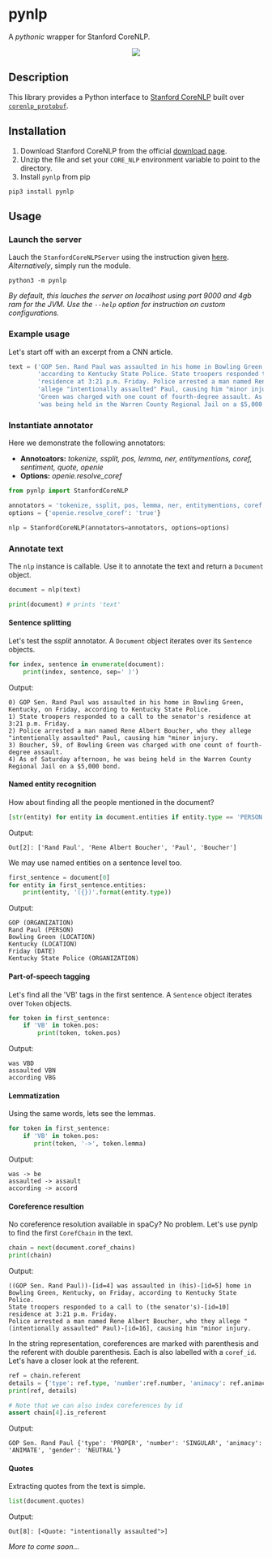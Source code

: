 # pynlp
A *pythonic* wrapper for Stanford CoreNLP.

<p align="center">
        <img src="https://media.giphy.com/media/l2QDNvOnIK6H2CRgY/giphy.gif" >
</p>

## Description
This library provides a Python interface to [Stanford CoreNLP](https://stanfordnlp.github.io/CoreNLP/) built over [`corenlp_protobuf`](https://github.com/stanfordnlp/python-corenlp-protobuf). 

## Installation
1. Download Stanford CoreNLP from the official [download page](https://stanfordnlp.github.io/CoreNLP/download.html).
2. Unzip the file and set your `CORE_NLP` environment variable to point to the directory.
3. Install `pynlp` from pip
```
pip3 install pynlp
```

## Usage

### Launch the server
Lauch the `StanfordCoreNLPServer` using the instruction given [here](https://stanfordnlp.github.io/CoreNLP/corenlp-server.html). *Alternatively*, simply run the module.
```
python3 -m pynlp
```
*By default, this lauches the server on localhost using port 9000 and 4gb ram for the JVM. Use the `--help` option for instruction on custom configurations.*

### Example usage

Let's start off with an excerpt from a CNN article.
```python
text = ('GOP Sen. Rand Paul was assaulted in his home in Bowling Green, Kentucky, on Friday, '
        'according to Kentucky State Police. State troopers responded to a call to the senator\'s '
        'residence at 3:21 p.m. Friday. Police arrested a man named Rene Albert Boucher, who they '
        'allege "intentionally assaulted" Paul, causing him "minor injury. Boucher, 59, of Bowling '
        'Green was charged with one count of fourth-degree assault. As of Saturday afternoon, he '
        'was being held in the Warren County Regional Jail on a $5,000 bond.')
```
### Instantiate annotator
Here we demonstrate the following annotators:
* **Annotoators:** *tokenize, ssplit, pos, lemma, ner, entitymentions, coref, sentiment, quote, openie*
* **Options:** *openie.resolve_coref*
```python
from pynlp import StanfordCoreNLP

annotators = 'tokenize, ssplit, pos, lemma, ner, entitymentions, coref, sentiment, quote, openie'
options = {'openie.resolve_coref': 'true'}

nlp = StanfordCoreNLP(annotators=annotators, options=options)

```
### Annotate text
The `nlp` instance is callable. Use it to annotate the text and return a `Document` object.
```python
document = nlp(text)

print(document) # prints 'text'
```
#### Sentence splitting
Let's test the *ssplit* annotator. A `Document` object iterates over its `Sentence` objects.
```python
for index, sentence in enumerate(document):
    print(index, sentence, sep=' )')
```
Output:
```
0) GOP Sen. Rand Paul was assaulted in his home in Bowling Green, Kentucky, on Friday, according to Kentucky State Police.
1) State troopers responded to a call to the senator's residence at 3:21 p.m. Friday.
2) Police arrested a man named Rene Albert Boucher, who they allege "intentionally assaulted" Paul, causing him "minor injury.
3) Boucher, 59, of Bowling Green was charged with one count of fourth-degree assault.
4) As of Saturday afternoon, he was being held in the Warren County Regional Jail on a $5,000 bond.
```
#### Named entity recognition
How about finding all the people mentioned in the document?
```python
[str(entity) for entity in document.entities if entity.type == 'PERSON']
```
Output:
```
Out[2]: ['Rand Paul', 'Rene Albert Boucher', 'Paul', 'Boucher']
```
We may use named entities on a sentence level too.
```python
first_sentence = document[0]
for entity in first_sentence.entities:
    print(entity, '({})'.format(entity.type))
```
Output:
```
GOP (ORGANIZATION)
Rand Paul (PERSON)
Bowling Green (LOCATION)
Kentucky (LOCATION)
Friday (DATE)
Kentucky State Police (ORGANIZATION)
```
#### Part-of-speech tagging
Let's find all the 'VB' tags in the first sentence. A `Sentence` object iterates over `Token` objects.
```python
for token in first_sentence:
    if 'VB' in token.pos:
        print(token, token.pos)
```
Output:
```
was VBD
assaulted VBN
according VBG
```
#### Lemmatization
Using the same words, lets see the lemmas.
```python
for token in first_sentence:
    if 'VB' in token.pos:
       print(token, '->', token.lemma)
```
Output:
```
was -> be
assaulted -> assault
according -> accord
```
#### Coreference resultion
No coreference resolution available in spaCy? No problem. Let's use pynlp to find the first `CorefChain` in the text.
```python
chain = next(document.coref_chains)
print(chain)
```
Output:
```
((GOP Sen. Rand Paul))-[id=4] was assaulted in (his)-[id=5] home in Bowling Green, Kentucky, on Friday, according to Kentucky State Police.
State troopers responded to a call to (the senator's)-[id=10] residence at 3:21 p.m. Friday.
Police arrested a man named Rene Albert Boucher, who they allege "(intentionally assaulted" Paul)-[id=16], causing him "minor injury.
```
In the string representation, coreferences are marked with parenthesis and the referent with double parenthesis.
Each is also labelled with a `coref_id`. Let's have a closer look at the referent.
```python
ref = chain.referent
details = {'type': ref.type, 'number':ref.number, 'animacy': ref.animacy, 'gender':ref.gender}
print(ref, details)

# Note that we can also index coreferences by id
assert chain[4].is_referent
```
Output:
```
GOP Sen. Rand Paul {'type': 'PROPER', 'number': 'SINGULAR', 'animacy': 'ANIMATE', 'gender': 'NEUTRAL'}
```

#### Quotes
Extracting quotes from the text is simple.
```python
list(document.quotes)
```
Output:
```
Out[8]: [<Quote: "intentionally assaulted">]
```

*More to come soon...*
